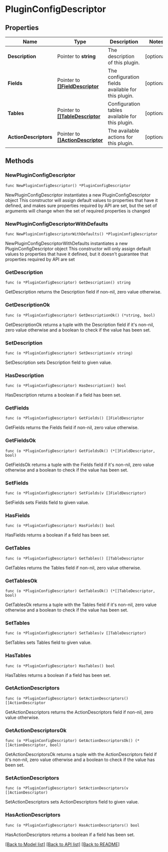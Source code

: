 # PluginConfigDescriptor

## Properties

Name | Type | Description | Notes
------------ | ------------- | ------------- | -------------
**Description** | Pointer to **string** | The description of this plugin. | [optional] 
**Fields** | Pointer to [**[]FieldDescriptor**](FieldDescriptor.md) | The configuration fields available for this plugin. | [optional] 
**Tables** | Pointer to [**[]TableDescriptor**](TableDescriptor.md) | Configuration tables available for this plugin. | [optional] 
**ActionDescriptors** | Pointer to [**[]ActionDescriptor**](ActionDescriptor.md) | The available actions for this plugin. | [optional] 

## Methods

### NewPluginConfigDescriptor

`func NewPluginConfigDescriptor() *PluginConfigDescriptor`

NewPluginConfigDescriptor instantiates a new PluginConfigDescriptor object
This constructor will assign default values to properties that have it defined,
and makes sure properties required by API are set, but the set of arguments
will change when the set of required properties is changed

### NewPluginConfigDescriptorWithDefaults

`func NewPluginConfigDescriptorWithDefaults() *PluginConfigDescriptor`

NewPluginConfigDescriptorWithDefaults instantiates a new PluginConfigDescriptor object
This constructor will only assign default values to properties that have it defined,
but it doesn't guarantee that properties required by API are set

### GetDescription

`func (o *PluginConfigDescriptor) GetDescription() string`

GetDescription returns the Description field if non-nil, zero value otherwise.

### GetDescriptionOk

`func (o *PluginConfigDescriptor) GetDescriptionOk() (*string, bool)`

GetDescriptionOk returns a tuple with the Description field if it's non-nil, zero value otherwise
and a boolean to check if the value has been set.

### SetDescription

`func (o *PluginConfigDescriptor) SetDescription(v string)`

SetDescription sets Description field to given value.

### HasDescription

`func (o *PluginConfigDescriptor) HasDescription() bool`

HasDescription returns a boolean if a field has been set.

### GetFields

`func (o *PluginConfigDescriptor) GetFields() []FieldDescriptor`

GetFields returns the Fields field if non-nil, zero value otherwise.

### GetFieldsOk

`func (o *PluginConfigDescriptor) GetFieldsOk() (*[]FieldDescriptor, bool)`

GetFieldsOk returns a tuple with the Fields field if it's non-nil, zero value otherwise
and a boolean to check if the value has been set.

### SetFields

`func (o *PluginConfigDescriptor) SetFields(v []FieldDescriptor)`

SetFields sets Fields field to given value.

### HasFields

`func (o *PluginConfigDescriptor) HasFields() bool`

HasFields returns a boolean if a field has been set.

### GetTables

`func (o *PluginConfigDescriptor) GetTables() []TableDescriptor`

GetTables returns the Tables field if non-nil, zero value otherwise.

### GetTablesOk

`func (o *PluginConfigDescriptor) GetTablesOk() (*[]TableDescriptor, bool)`

GetTablesOk returns a tuple with the Tables field if it's non-nil, zero value otherwise
and a boolean to check if the value has been set.

### SetTables

`func (o *PluginConfigDescriptor) SetTables(v []TableDescriptor)`

SetTables sets Tables field to given value.

### HasTables

`func (o *PluginConfigDescriptor) HasTables() bool`

HasTables returns a boolean if a field has been set.

### GetActionDescriptors

`func (o *PluginConfigDescriptor) GetActionDescriptors() []ActionDescriptor`

GetActionDescriptors returns the ActionDescriptors field if non-nil, zero value otherwise.

### GetActionDescriptorsOk

`func (o *PluginConfigDescriptor) GetActionDescriptorsOk() (*[]ActionDescriptor, bool)`

GetActionDescriptorsOk returns a tuple with the ActionDescriptors field if it's non-nil, zero value otherwise
and a boolean to check if the value has been set.

### SetActionDescriptors

`func (o *PluginConfigDescriptor) SetActionDescriptors(v []ActionDescriptor)`

SetActionDescriptors sets ActionDescriptors field to given value.

### HasActionDescriptors

`func (o *PluginConfigDescriptor) HasActionDescriptors() bool`

HasActionDescriptors returns a boolean if a field has been set.


[[Back to Model list]](../README.md#documentation-for-models) [[Back to API list]](../README.md#documentation-for-api-endpoints) [[Back to README]](../README.md)


